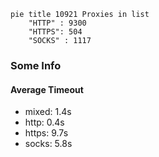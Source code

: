 
```mermaid
pie title 10921 Proxies in list
    "HTTP" : 9300
    "HTTPS": 504
    "SOCKS" : 1117
```

### Some Info
#### Average Timeout

- mixed: 1.4s
- http: 0.4s
- https: 9.7s
- socks: 5.8s